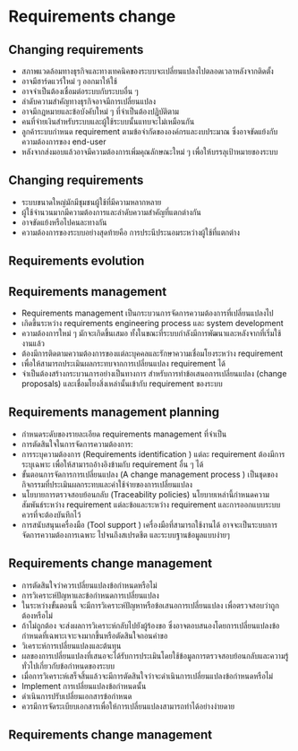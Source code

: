 # Requirements change
## Changing requirements
*	สภาพแวดล้อมทางธุรกิจและทางเทคนิคของระบบจะเปลี่ยนแปลงไปตลอดเวลาหลังจากติดตั้ง
*	อาจมีฮาร์ดแวร์ใหม่ ๆ ออกมาให้ใช้ 
*	อาจจำเป็นต้องเชื่อมต่อระบบกับระบบอื่น ๆ 
*	ลำดับความสำคัญทางธุรกิจอาจมีการเปลี่ยนแปลง
*	อาจมีกฎหมายและข้อบังคับใหม่ ๆ ที่จำเป็นต้องปฏิบัติตาม
*	คนที่จ่ายเงินสำหรับระบบและผู้ใช้ระบบนั้นแทบจะไม่เหมือนกัน
*	ลูกค้าระบบกำหนด requirement ตามข้อจำกัดขององค์กรและงบประมาณ  ซึ่งอาจขัดแย้งกับความต้องการของ end-user
*	หลังจากส่งมอบแล้วอาจมีความต้องการเพิ่มคุณลักษณะใหม่ ๆ เพื่อให้บรรลุเป้าหมายของระบบ
## Changing requirements
*	ระบบขนาดใหญ่มักมีชุมชนผู้ใช้ที่มีความหลากหลาย
*	ผู้ใช้จำนวนมากมีความต้องการและลำดับความสำคัญที่แตกต่างกัน
*	อาจขัดแย้งหรือไปคนละทางกัน
*	ความต้องการของระบบอย่างสุดท้ายคือ การประนีประนอมระหว่างผู้ใช้ที่แตกต่าง
## Requirements evolution 
## Requirements management
*	Requirements management เป็นกระบวนการจัดการความต้องการที่เปลี่ยนแปลงไป 
*	เกิดขึ้นระหว่าง requirements engineering process  และ system development
*	ความต้องการใหม่ ๆ มักจะเกิดขึ้นเสมอ ทั้งในขณะที่ระบบกำลังมีการพัฒนาและหลังจากที่เริ่มใช้งานแล้ว
*	ต้องมีการติดตามความต้องการของแต่ละบุคคลและรักษาความเชื่อมโยงระหว่าง requirement
*	เพื่อให้สามารถประเมินผลกระทบจากการเปลี่ยนแปลง requirement ได้ 
*	จำเป็นต้องสร้างกระบวนการอย่างเป็นทางการ สำหรับการทำข้อเสนอการเปลี่ยนแปลง (change proposals) และเชื่อมโยงสิ่งเหล่านั้นเข้ากับ requirement ของระบบ
## Requirements management planning
*	กำหนดระดับของรายละเอียด requirements management ที่จำเป็น
*	การตัดสินใจในการจัดการความต้องการ:
*	การระบุความต้องการ (Requirements identification ) แต่ละ requirement ต้องมีการระบุเฉพาะ เพื่อให้สามารถอ้างอิงข้ามกับ requirement อื่น ๆ ได้
*	ขั้นตอนการจัดการการเปลี่ยนแปลง (A change management process ) เป็นชุดของกิจกรรมที่ประเมินผลกระทบและค่าใช้จ่ายของการเปลี่ยนแปลง
*	นโยบายการตรวจสอบย้อนกลับ (Traceability policies) นโยบายเหล่านี้กำหนดความสัมพันธ์ระหว่าง requirement แต่ละข้อและระหว่าง requirement และการออกแบบระบบ  ควรที่จะต้องบันทึกไว้
*	การสนับสนุนเครื่องมือ (Tool support ) เครื่องมือที่สามารถใช้งานได้ อาจจะเป็นระบบการจัดการความต้องการเฉพาะ ไปจนถึงสเปรดชีต และระบบฐานข้อมูลแบบง่ายๆ
## Requirements change management
*	การตัดสินใจว่าควรเปลี่ยนแปลงข้อกำหนดหรือไม่
*	การวิเคราะห์ปัญหาและข้อกำหนดการเปลี่ยนแปลง
*	ในระหว่างขั้นตอนนี้ จะมีการวิเคราะห์ปัญหาหรือข้อเสนอการเปลี่ยนแปลง เพื่อตรวจสอบว่าถูกต้องหรือไม่ 
*	ถ้าไม่ถูกต้อง จะส่งผลการวิเคราะห์กลับไปยังผู้ร้องขอ ซึ่งอาจตอบสนองโดยการเปลี่ยนแปลงข้อกำหนดที่เฉพาะเจาะจงมากขึ้นหรือตัดสินใจถอนคำขอ
*	วิเคราะห์การเปลี่ยนแปลงและต้นทุน
*	ผลของการเปลี่ยนแปลงที่เสนอจะได้รับการประเมินโดยใช้ข้อมูลการตรวจสอบย้อนกลับและความรู้ทั่วไปเกี่ยวกับข้อกำหนดของระบบ 
*	เมื่อการวิเคราะห์เสร็จสิ้นแล้วจะมีการตัดสินใจว่าจะดำเนินการเปลี่ยนแปลงข้อกำหนดหรือไม่
*	Implement การเปลี่ยนแปลงข้อกำหนดนั้น
*	ดำเนินการปรับเปลี่ยนเอกสารข้อกำหนด 
*	ควรมีการจัดระเบียบเอกสารเพื่อให้การเปลี่ยนแปลงสามารถทำได้อย่างง่ายดาย
## Requirements change management

